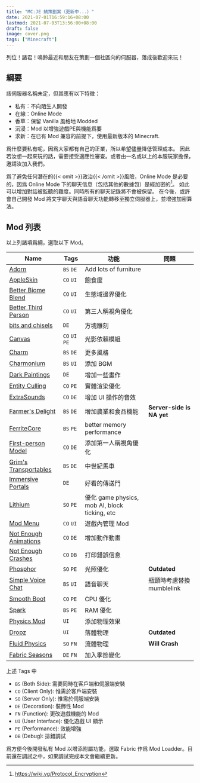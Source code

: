 ```yaml
---
title: "MC:JE 鯖策劃案（更新中...）"
date: 2021-07-01T16:59:16+08:00
lastmod: 2021-07-03T13:56:00+08:00
draft: false
image: cover.png
tags: ["Minecraft"]
---
```


列位！諸君！鳴鈴最近和朋友在策劃一個社區向的伺服器，落成後歡迎來玩！

## 綱要

該伺服器名稱未定，但其應有以下特徵：

- 私有：不向陌生人開發
- 在線：Online Mode
- 香草：保留 Vanilla 風格地 Modded
- 沉浸：Mod 以增強遊戲PE與機能爲要
- 求新：在已有 Mod 兼容的前提下，使用最新版本的 Minecraft.

爲什麼要私有呢，因爲大家都有自己的正業，所以希望儘量降低管理成本。
因此若汝想一起來玩的話，需要接受適應性審查。或者由一名或以上的本服玩家擔保，邀請汝加入我們。

爲了避免任何潛在的{{< omit >}}政治{{< /omit >}}風險，Online Mode 是必要的，因爲 Online Mode 下的聊天信息（包括其他的數據包）是經加密的[^1]。
如此可以增加對話被監聽的難度。同時所有的聊天記錄將不會被保留。
在今後，或許會自己開發 Mod 將文字聊天與語音聊天功能轉移至獨立伺服器上，並增強加密算法。

[^1]: https://wiki.vg/Protocol_Encryption

## Mod 列表

以上列諸項爲綱，選取以下 Mod。

 | Name                                                                                        | Tags           | 功能                                          | 問題                      |
 | ------------------------------------------------------------------------------------------- | -------------- | --------------------------------------------- | ------------------------- |
 | [Adorn](https://www.curseforge.com/minecraft/mc-mods/adorn)                                 | `BS` `DE`      | Add lots of furniture                         |                           |
 | [AppleSkin](https://www.curseforge.com/minecraft/mc-mods/appleskin)                         | `CO` `UI`      | 飽食度                                        |                           |
 | [Better Biome Blend](https://www.curseforge.com/minecraft/mc-mods/better-biome-blend)       | `CO` `UI`      | 生態域邊界優化                                |                           |
 | [Better Third Person](https://www.curseforge.com/minecraft/mc-mods/better-third-person)     | `CO` `UI`      | 第三人稱視角優化                              |                           |
 | [bits and chisels](https://www.curseforge.com/minecraft/mc-mods/bits-and-chisels)           | `DE`           | 方塊雕刻                                      |                           |
 | [Canvas](https://www.curseforge.com/minecraft/mc-mods/canvas-renderer)                      | `CO` `UI` `PE` | 光影依賴模組                                  |                           |
 | [Charm](https://www.curseforge.com/minecraft/mc-mods/charm)                                 | `BS` `DE`      | 更多風格                                      |                           |
 | [Charmonium](https://www.curseforge.com/minecraft/mc-mods/charmonium)                       | `BS` `UI`      | 添加 BGM                                      |                           |
 | [Dark Paintings](https://www.curseforge.com/minecraft/mc-mods/dark-paintings)               | `DE`           | 增加一些畫作                                  |                           |
 | [Entity Culling](https://www.curseforge.com/minecraft/mc-mods/entityculling)                | `CO` `PE`      | 實體渲染優化                                  |                           |
 | [ExtraSounds](https://www.curseforge.com/minecraft/mc-mods/extrasounds)                     | `CO` `DE`      | 增加 UI 操作的音效                            |                           |
 | [Farmer's Delight](https://www.curseforge.com/minecraft/mc-mods/farmers-delight-fabric)     | `BS` `DE`      | 增加農業和食品機能                            | **Server-side is NA yet** |
 | [FerriteCore](https://www.curseforge.com/minecraft/mc-mods/ferritecore-fabric)              | `BS` `PE`      | better memory performance                     |                           |
 | [First-person Model](https://www.curseforge.com/minecraft/mc-mods/first-person-model)       | `CO` `DE`      | 添加第一人稱視角優化                          |                           |
 | [Grim's Transportables](https://www.curseforge.com/minecraft/mc-mods/grims-transportables)  | `BS` `DE`      | 中世紀馬車                                    |                           |
 | [Immersive Portals](https://www.curseforge.com/minecraft/mc-mods/immersive-portals-mod)     | `DE`           | 好看的傳送門                                  |                           |
 | [Lithium](https://www.curseforge.com/minecraft/mc-mods/lithium)                             | `SO` `PE`      | 優化 game physics, mob AI, block ticking, etc |                           |
 | [Mod Menu](https://www.curseforge.com/minecraft/mc-mods/modmenu)                            | `CO` `UI`      | 遊戲內管理 Mod                                |                           |
 | [Not Enough Animations](https://www.curseforge.com/minecraft/mc-mods/not-enough-animations) | `CO` `DE`      | 增加動作動畫                                  |                           |
 | [Not Enough Crashes](https://www.curseforge.com/minecraft/mc-mods/not-enough-crashes)       | `CO` `DB`      | 打印錯誤信息                                  |                           |
 | [Phosphor](https://www.curseforge.com/minecraft/mc-mods/phosphor)                           | `SO` `PE`      | 光照優化                                      | **Outdated**              |
 | [Simple Voice Chat](https://www.curseforge.com/minecraft/mc-mods/simple-voice-chat)         | `BS` `UI`      | 語音聊天                                      | 瓶頸時考慮替換 mumblelink |
 | [Smooth Boot](https://www.curseforge.com/minecraft/mc-mods/smooth-boot)                     | `CO` `PE`      | CPU 優化                                      |                           |
 | [Spark](https://www.curseforge.com/minecraft/mc-mods/spark)                                 | `BS` `PE`      | RAM 優化                                      |                           |
 | [Physics Mod](https://www.curseforge.com/minecraft/mc-mods/physics-mod)                     | `UI`           | 添加物理效果                                  |                           |
 | [Dropz](https://www.curseforge.com/minecraft/mc-mods/dropz)                                 | `UI`           | 落體物理                                      | **Outdated**              |
 | [Fluid Physics](https://www.curseforge.com/minecraft/mc-mods/fluid-physics)                 | `SO` `FN`      | 流體物理                                      | **Will Crash**            |
 | [Fabric Seasons](https://www.curseforge.com/minecraft/mc-mods/fabric-seasons)               | `DE` `FN`      | 加入季節變化                                  |                           |

上述 Tags 中

- `BS` (Both Side): 需要同時在客戶端和伺服端安裝
- `CO` (Client Only): 惟需於客戶端安裝
- `SO` (Server Only): 惟需於伺服端安裝
- `DE` (Decoration): 裝飾性 Mod
- `FN` (Function): 更改遊戲機能的 Mod
- `UI` (User Interface): 優化遊戲 UI 顯示
- `PE` (Performance): 效能增強
- `DB` (Debug): 排錯調試

 爲方便今後開發私有 Mod 以增添附屬功能，選取 Fabric 作爲 Mod Loadder。目前還在調試之中，如果調試完成本文會繼續更新。